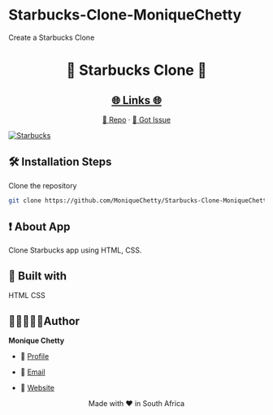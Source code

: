 # Starbucks-Clone-MoniqueChetty
 Create a Starbucks Clone

<p align="center">
  
</p>
<h1 align="center">🌟 Starbucks Clone 🌟</h1>
<p align="center"><repo-desc></p>

<p align="center">
<a href="https://github.com/moniquechettty/Starbucks-Clone-MoniqueChetty/blob/master/LICENSE" title="License">


</a>

<!-- </p>
<!-- <p align="center"><img src="./assets/images/main.gif" alt="<repo-title>"/></p> -->

 <a href="https://moniquechettystarbucksclone.netlify.app/">
  <h2 align="center">🌐 Links 🌐</h2></a>

<p align="center">
    <a href="https://github.com/MoniqueChetty/Starbucks-Clone-MoniqueChetty" title="<repo-title>">📂 Repo</a>
    ·
    <a href="https://github.com/MoniqueChetty/Starbucks-Clone-MoniqueChetty/issues/new/choose" title="🐛Report Bug/🎊Request Feature">🚀 Got Issue</a>
</p>

<a href="https://moniquechettystarbucksclone.netlify.app/">
<img src="https://monique-chetty-resume.vercel.app/_next/image?url=%2Fimages%2Fportfolio%2FStarbucks.JPG&w=1920&q=75" alt="Starbucks"/>
 </a>

## 🛠️ Installation Steps

Clone the repository

```Bash
git clone https://github.com/MoniqueChetty/Starbucks-Clone-MoniqueChetty.git
```

<!-- ## ❗ Available Commands -->
## ❗ About App
   Clone Starbucks app using HTML, CSS. 

## 👷 Built with
   HTML CSS 

##  👩🏽‍💻👩🏽‍Author

**Monique Chetty**

- 🌌 [Profile](https://github.com/MoniqueChetty )

- 🏮 [Email](mailto:moniquechettyp@gmail.com?subject=Hi%20from%20<repo-email> "Hi!")

- 🦁 [Website](https://monique-chetty-resume.vercel.app/)


<p align="center">Made with <repo-lang> ❤️ in South Africa</p>
